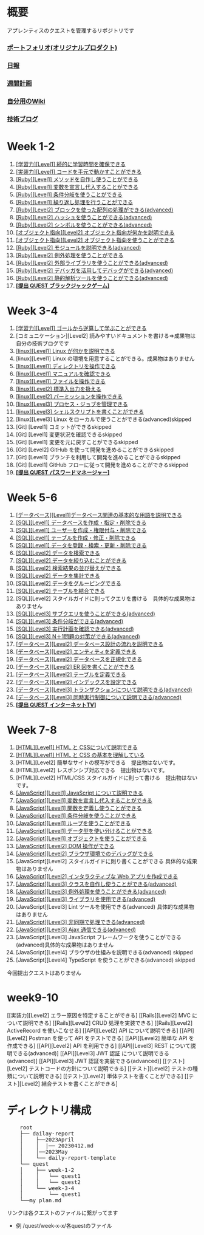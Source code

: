 # 概要 
アプレンティスのクエストを管理するリポジトリです

### [ポートフォリオ(オリジナルプロダクト)](https://www.notion.so/719e5a101c274c3694adf313553773c7?pvs=4)
### [日報](report/daily-report)
### [週間計画](report/weekly-plan/)
### [自分用のWiki](https://www.notion.so/root-1764084d880f4d6ab8a5e853f5608eb4?pvs=4)
### [技術ブログ](https://qiita.com/yami-yami)



# Week 1-2　
1. [[学習力][Level1] 続的に学習時間を確保できる](quest/week-1-2/quest1.md)<br>
2. [[実装力][Level1] コードを手元で動かすことができる](quest/week-1-2/quest2.rb)<br>
3. [[Ruby][Level1] メソッドを自作し使うことができる](quest/week-1-2/quest3.rb)<br>
4. [[Ruby][Level1] 変数を宣言し代入することができる](quest/week-1-2/quest4.rb)<br>
5. [[Ruby][Level1] 条件分岐を使うことができる](quest/week-1-2/quest5.rb)<br>
6. [[Ruby][Level1] 繰り返し処理を行うことができる](quest/week-1-2/quest6.rb)<br>
7. [[Ruby][Level2] ブロックを使った配列の処理ができる(advanced)](quest/week-1-2/quest7.rb)<br>
8. [[Ruby][Level2] ハッシュを使うことができる(advanced)](quest/week-1-2/quest8.rb)<br>
9. [[Ruby][Level2] シンボルを使うことができる(advanced)](quest/week-1-2/quest9.rb)<br>
10. [[オブジェクト指向][Level2] オブジェクト指向が何かを説明できる](quest/week-1-2/quest10.md)<br>
11. [[オブジェクト指向][Level2] オブジェクト指向を使うことができる](quest/week-1-2/quest11.rb)<br>
12. [[Ruby][Level2] モジュールを説明できる(advanced)](quest/week-1-2/quest12.md)<br>
13. [[Ruby][Level2] 例外処理を使うことができる](quest/week-1-2/quest13.rb)<br>
14. [[Ruby][Level2] 外部ライブラリを使うことができる(advanced)](quest/week-1-2/quest14.rb)<br>
15. [[Ruby][Level2] デバッガを活用してデバッグができる(advanced)](quest/week-1-2/quest15.rb)<br>
16. [[Ruby][Level2] 静的解析ツールを使うことができる(advanced)](quest/week-1-2/quest16.md)<br>
17. **[[提出 QUEST ブラックジャックゲーム]](quest/week-1-2/submission-quest)<br>**


# Week 3-4
1. [[学習力][Level1] ゴールから逆算して学ぶことができる](my_plan.md)
2. [コミュニケーション][Level2] 読みやすいドキュメントを書ける=>成果物は自分の技術ブログです
3. [[linux][Level1] Linux が何かを説明できる](quest/week-3-4/quest3.md)
4. [linux][Level1] Linux の環境を用意することができる。成果物はありません
5. [[linux][Level1] ディレクトリを操作できる](quest/week-3-4/quest5.md)
6. [[linux][Level1] マニュアルを確認できる](quest/week-3-4/quest6.md)
7. [[linux][Level1] ファイルを操作できる](quest/week-3-4/quest7.md)
8. [[linux][Level2] 標準入出力を扱える](quest/week-3-4/quest8.md)
9. [[linux][Level2] パーミッションを操作できる](quest/week-3-4/quest9.md)
10. [[linux][Level3] プロセス・ジョブを管理できる](quest/week-3-4/quest10.md)
11. [[linux][Level3] シェルスクリプトを書くことができる](quest/week-3-4/quest11/)
12. [linux][Level3] Linux をローカルで使うことができる(advanced)skipped
13. [Git] [Level1] コミットができるskipped
14. [Git] [Level1] 変更状況を確認できるskipped
15. [Git] [Level1] 変更を元に戻すことができるskipped
16. [Git] [Level2] GitHub を使って開発を進めることができるskipped
17. [Git] [Level1] ブランチを利用して開発を進めることができるskipped
18. [Git] [Level1] GitHub フローに従って開発を進めることができるskipped
19. **[[提出 QUEST パスワードマネージャー]](quest/week-3-4/submission_quest/)**


# Week 5-6
1. [[データベース][Level1]データベース関連の基本的な用語を説明できる](quest/week-5-6/quest1.md)
2. [[SQL][Level1] データベースを作成・指定・削除できる](quest/week-5-6/quest2.md)
3. [[SQL][Level1] ユーザーを作成・権限付与・削除できる](quest/week-5-6/quest3.md)
4. [[SQL][Level1] テーブルを作成・修正・削除できる](quest/week-5-6/quest4.md)
5. [[SQL][Level1] データを登録・検索・更新・削除できる](quest/week-5-6/quest5.md)
6. [[SQL][Level2] データを検索できる](quest/week-5-6/quest6.md)
7. [[SQL][Level2] データを絞り込むことができる](quest/week-5-6/quest7.md)
8. [[SQL][Level2] 検索結果の並び替えができる](quest/week-5-6/quest8.md)
9. [[SQL][Level2] データを集計できる](quest/week-5-6/quest9.md)
10. [[SQL][Level2] データをグルーピングできる](quest/week-5-6/quest10.md)
11. [[SQL][Level2] テーブルを結合できる](quest/week-5-6/quest11.md)
12. [SQL][Level2] スタイルガイドに則ってクエリを書ける　具体的な成果物はありません
13. [[SQL][Level3] サブクエリを使うことができる(advanced)](quest/week-5-6/quest13.md)
14. [[SQL][Level3] 条件分岐ができる(advanced)](quest/week-5-6/quest14.md)
15. [[SQL][Level3] 実行計画を確認できる(advanced)](quest/week-5-6/quest15.md)
16. [[SQL][Level3] N＋1問題の対策ができる(advanced)](quest/week-5-6/quest16.md)
17. [[データベース][Level2] データベース設計の流れを説明できる](quest/week-5-6/quest17.md)
18. [[データベース][Level2] エンティティを定義できる](quest/week-5-6/quest18.md)
19. [[データベース][Level2] データベースを正規化できる](quest/week-5-6/quest19.md)
20. [[データベース][Level2] ER 図を書くことができる](https://www.notion.so/20-f318f151d2d344948253a2ca79d8b240?pvs=4)
21. [[データベース][Level2] テーブルを定義できる](quest/week-5-6/quest21.md)
22. [[データベース][Level2] インデックスを設定できる](quest/week-5-6/quest22.md)
23. [[データベース][Level3] トランザクションについて説明できる(advanced)](quest/week-5-6/quest23.md)
24. [[データベース][Level3] 同時実行制御について説明できる(advanced)](quest/week-5-6/quest24.md)
25. **[[提出 QUEST インターネットTV]](quest/week-5-6/internetTV/)**

# Week 7-8
1. [[HTML][Level1] HTML と CSSについて説明できる](quest/week7-8/quest1.md)
2. [[HTML][Level1] HTML と CSS の基本を理解している](quest/week7-8/quest2.md)
3. [HTML][Level2] 簡単なサイトの模写ができる　提出物はないです。
4. [HTML][Level2] レスポンシブ対応できる　提出物はないです。
5. [HTML][Level2] HTML/CSS スタイルガイドに則って書ける　提出物はないです。
6. [[JavaScript][Level1] JavaScript について説明できる](quest/week-7-8/quest6/)
7. [[JavaScript][Level1] 変数を宣言し代入することができる](quest/week-7-8/quest7/)
8. [[JavaScript][Level1] 関数を定義し使うことができる](quest/week-7-8/quest8/)
9. [[JavaScript][Level1] 条件分岐を使うことができる](quest/week-7-8/quest9/)
10. [[JavaScript][Level1] ループを使うことができる](quest/week-7-8/quest10/)
11. [[JavaScript][Level1] データ型を使い分けることができる](quest/week-7-8/quest11.md)
12. [[JavaScript][Level1] オブジェクトを使うことができる](quest/week-7-8/quest12/)
13. [[JavaScript][Level2] DOM 操作ができる](quest/week-7-8/quest13/)
14. [[JavaScript][Level2] ブラウザ環境でのデバッグができる](quest/week-7-8/quest14.md)
15. [JavaScript][Level2] スタイルガイドに則り書くことができる 具体的な成果物はありません
16. [[JavaScript][Level2] インタラクティブな Web アプリを作成できる](quest/week-7-8/quest16/)
17. [[JavaScript][Level3] クラスを自作し使うことができる(advanced)](quest/week-7-8/quest17/)
18. [[JavaScript][Level3] 例外処理を使うことができる(advanced)](quest/week-7-8/quest18/)
19. [[JavaScript][Level3] ライブラリを使用できる(advanced)](quest/week-7-8/quest19/)
20. [JavaScript][Level3] Lint ツールを使用できる(advanced) 具体的な成果物はありません
21. [[JavaScript][Level3] 非同期で処理できる(advanced)](quest/week-7-8/quest21/)
22. [[JavaScript][Level3] Ajax 通信できる(advanced)](quest/week-7-8/quest22/)
23. [JavaScript][Level3] JavaScript フレームワークを使うことができる(advanced)具体的な成果物はありません
24. [JavaScript][Level4] ブラウザの仕組みを説明できる(advanced) skipped
25. [JavaScript][Level4] TypeScript を使うことができる(advanced) skipped

今回提出クエストはありません

# week9-10
[[実装力][Level2] エラー原因を特定することができる]
[[Rails][Level2] MVC について説明できる]
[[Rails][Level2] CRUD 処理を実装できる]
[[Rails][Level2] ActiveRecord を使いこなせる]
[[API][Level2] API について説明できる]
[[API][Level2] Postman を使って API をテストできる]
[[API][Level2] 簡単な API を作成できる]
[[API][Level2] API を利用できる]
[[API][Level3] REST について説明できる(advanced)]
[[API][Level3] JWT 認証 について説明できる(advanced)]
[[API][Level3] JWT 認証を実装できる(advanced)]
[[テスト][Level2] テストコードの方針について説明できる]
[[テスト][Level2] テストの種類について説明できる]
[[テスト][Level2] 単体テストを書くことができる]
[[テスト][Level2] 結合テストを書くことができる]

# ディレクトリ構成
<pre>
    root
    ├── dailay-report
    │    ├──2023April
    │    │  |── 20230412.md
    │    │──2023May
    │    └── daily-report-template
    └── quest
    │    ├── week-1-2
    │    │   └── quest1
    │    │   └── quest2
    │    └── week-3-4
    │        └── quest1
    └──my_plan.md
</pre>
リンクは各クエストのファイルに繋がってます
- 例 /quest/week-x-x/各questのファイル